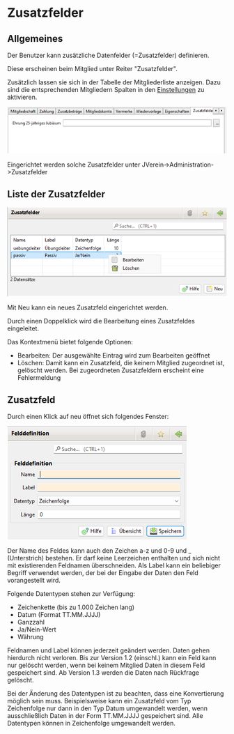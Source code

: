 # Zusatzfelder

## Allgemeines

Der Benutzer kann zusätzliche Datenfelder (=Zusatzfelder) definieren.

Diese erscheinen beim Mitglied unter Reiter "Zusatzfelder".

Zusätzlich lassen sie sich in der Tabelle der Mitgliederliste anzeigen. Dazu sind die entsprechenden Mitgliedern Spalten in den [Einstellungen](../einstellungen/spalten.md) zu aktivieren.

![](img/Mitgliedzusatzfelder.png)

Eingerichtet werden solche Zusatzfelder unter JVerein->Administration->Zusatzfelder

## Liste der Zusatzfelder

![](<img/Zusatzfelder (1).png>)

Mit Neu kann ein neues Zusatzfeld eingerichtet werden.

Durch einen Doppelklick wird die Bearbeitung eines Zusatzfeldes eingeleitet.

Das Kontextmenü bietet folgende Optionen:

* Bearbeiten: Der ausgewählte Eintrag wird zum Bearbeiten geöffnet
* Löschen: Damit kann ein Zusatzfeld, die keinem Mitglied zugeordnet ist, gelöscht werden. Bei zugeordneten Zusatzfeldern erscheint eine Fehlermeldung

## Zusatzfeld

Durch einen Klick auf neu öffnet sich folgendes Fenster:

![](<img/Zusatzfeld (2).png>)

Der Name des Feldes kann auch den Zeichen a-z und 0-9 und \_ (Unterstrich) bestehen. Er darf keine Leerzeichen enthalten und sich nicht mit existierenden Feldnamen überschneiden. Als Label kann ein beliebiger Begriff verwendet werden, der bei der Eingabe der Daten den Feld vorangestellt wird.

Folgende Datentypen stehen zur Verfügung:

* Zeichenkette (bis zu 1.000 Zeichen lang)
* Datum (Format TT.MM.JJJJ)
* Ganzzahl
* Ja/Nein-Wert
* Währung

Feldnamen und Label können jederzeit geändert werden. Daten gehen hierdurch nicht verloren. Bis zur Version 1.2 (einschl.) kann ein Feld kann nur gelöscht werden, wenn bei keinem Mitglied Daten in diesem Feld gespeichert sind. Ab Version 1.3 werden die Daten nach Rückfrage gelöscht.

Bei der Änderung des Datentypen ist zu beachten, dass eine Konvertierung möglich sein muss. Beispielsweise kann ein Zusatzfeld vom Typ Zeichenfolge nur dann in den Typ Datum umgewandelt werden, wenn ausschließlich Daten in der Form TT.MM.JJJJ gespeichert sind. Alle Datentypen können in Zeichenfolge umgewandelt werden.
